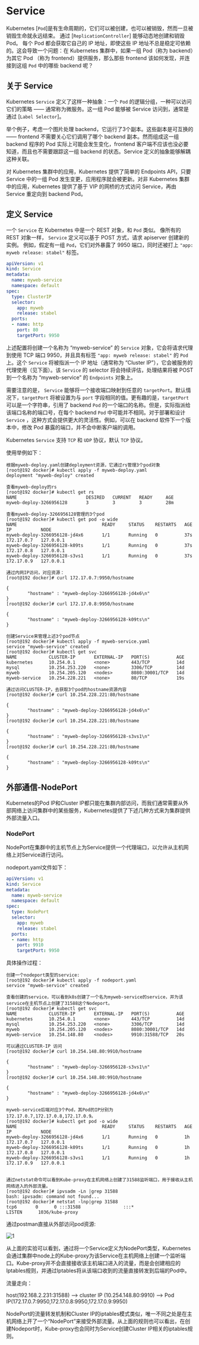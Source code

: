# Service

Kubernetes [`Pod`]是有生命周期的，它们可以被创建，也可以被销毁，然而一旦被销毁生命就永远结束。 
通过 [`ReplicationController`] 能够动态地创建和销毁 Pod。 每个 Pod 都会获取它自己的 IP 地址，即使这些 IP 地址不总是稳定可依赖的。这会导致一个问题：在 Kubernetes 集群中，如果一组 Pod（称为 backend）为其它 Pod （称为 frontend）提供服务，那么那些 frontend 该如何发现，并连接到这组 `Pod` 中的哪些 backend 呢？

## 关于 Service

Kubernetes `Service` 定义了这样一种抽象：一个 `Pod` 的逻辑分组，一种可以访问它们的策略 —— 通常称为微服务。这一组 Pod 能够被 Service 访问到，通常是通过 [`Label Selector`]。

举个例子，考虑一个图片处理 backend，它运行了3个副本。这些副本是可互换的 —— frontend 不需要关心它们调用了哪个 backend 副本。然而组成这一组 backend 程序的 Pod 实际上可能会发生变化，frontend 客户端不应该也没必要知道，而且也不需要跟踪这一组 backend 的状态。Service 定义的抽象能够解耦这种关联。

对 Kubernetes 集群中的应用，Kubernetes 提供了简单的 Endpoints API，只要 Service 中的一组 Pod 发生变更，应用程序就会被更新。对非 Kubernetes 集群中的应用，Kubernetes 提供了基于 VIP 的网桥的方式访问 Service，再由 Service 重定向到 backend Pod。

## 定义 Service

一个 `Service` 在 Kubernetes 中是一个 REST 对象，和 `Pod` 类似。
像所有的 REST 对象一样， `Service` 定义可以基于 POST 方式，请求 apiserver 创建新的实例。
例如，假定有一组 `Pod`，它们对外暴露了 9950 端口，同时还被打上 `"app: myweb release: stabel"` 标签。

```yaml
apiVersion: v1
kind: Service
metadata:
  name: myweb-service
  namespace: default
spec:
  type: ClusterIP
  selector:
    app: myweb
    release: stabel
  ports:
  - name: http
    port: 80
    targetPort: 9950
```

上述配置将创建一个名称为 “myweb-service” 的 `Service` 对象，它会将请求代理到使用 TCP 端口 9950，并且具有标签 `"app: myweb release: stabel"` 的 `Pod` 上。这个 `Service` 将被指派一个 IP 地址（通常称为 “Cluster IP”），它会被服务的代理使用（见下面）。该 `Service` 的 selector 将会持续评估，处理结果将被 POST 到一个名称为 “myweb-service” 的 `Endpoints` 对象上。

需要注意的是， `Service` 能够将一个接收端口映射到任意的 `targetPort`。默认情况下，`targetPort` 将被设置为与 `port` 字段相同的值。更有趣的是，`targetPort` 可以是一个字符串，引用了 backend `Pod` 的一个端口的名称。但是，实际指派给该端口名称的端口号，在每个 backend `Pod` 中可能并不相同。对于部署和设计 `Service` ，这种方式会提供更大的灵活性。例如，可以在 backend 软件下一个版本中，修改 Pod 暴露的端口，并不会中断客户端的调用。

Kubernetes `Service` 支持 `TCP` 和 `UDP` 协议，默认 `TCP` 协议。

使用举例如下：
```
根据myweb-deploy.yaml创建deployment资源，它通过rs管理3个pod对象
[root@192 docker]# kubectl apply -f myweb-deploy.yaml
deployment "myweb-deploy" created

查看myweb-deploy的rs
[root@192 docker]# kubectl get rs
NAME                          DESIRED   CURRENT   READY     AGE
myweb-deploy-3266956128       3         3         3         28m

查看myweb-deploy-3266956128管理的3个pod
[root@192 docker]# kubectl get pod -o wide
NAME                                READY     STATUS    RESTARTS   AGE                               IP           NODE
myweb-deploy-3266956128-jd4x6       1/1       Running   0          37s                               172.17.0.7   127.0.0.1
myweb-deploy-3266956128-k09ts       1/1       Running   0          37s                               172.17.0.8   127.0.0.1
myweb-deploy-3266956128-s3vs1       1/1       Running   0          37s                               172.17.0.9   127.0.0.1

通过内网IP访问，对应资源：
[root@192 docker]# curl 172.17.0.7:9950/hostname

{
        "hostname" : "myweb-deploy-3266956128-jd4x6\n"
}
[root@192 docker]# curl 172.17.0.8:9950/hostname

{
        "hostname" : "myweb-deploy-3266956128-k09ts\n"
}

创建Service来管理上述3个pod节点
[root@192 docker]# kubectl apply -f myweb-service.yaml
service "myweb-service" created
[root@192 docker]# kubectl get svc
NAME            CLUSTER-IP       EXTERNAL-IP   PORT(S)          AGE
kubernetes      10.254.0.1       <none>        443/TCP          14d
mysql           10.254.253.220   <none>        3306/TCP         14d
myweb           10.254.205.120   <nodes>       8080:30001/TCP   14d
myweb-service   10.254.228.221   <none>        80/TCP           19s

通过访问CLUSTER-IP，去获取3个pod的hostname资源内容
[root@192 docker]# curl 10.254.228.221:80/hostname

{
        "hostname" : "myweb-deploy-3266956128-jd4x6\n"
}
[root@192 docker]# curl 10.254.228.221:80/hostname

{
        "hostname" : "myweb-deploy-3266956128-s3vs1\n"
}
[root@192 docker]# curl 10.254.228.221:80/hostname

{
        "hostname" : "myweb-deploy-3266956128-k09ts\n"
}
```

## 外部通信-NodePort

Kubernetes的Pod IP和Cluster IP都只能在集群内部访问，而我们通常需要从外部网络上访问集群中的某些服务，Kubernetes提供了下述几种方式来为集群提供外部流量入口。

### NodePort
NodePort在集群中的主机节点上为Service提供一个代理端口，以允许从主机网络上对Service进行访问。

nodeport.yaml文件如下：
```yaml
apiVersion: v1
kind: Service
metadata:
  name: myweb-service
  namespace: default
spec:
  type: NodePort
  selector:
    app: myweb
    release: stabel
  ports:
  - name: http
    port: 9910
    targetPort: 9950
```

具体操作过程：
```
创建一个nodeport类型的service:
[root@192 docker]# kubectl apply -f nodeport.yaml
service "myweb-service" created

查看创建的service，可以看到k8s创建了一个名为myweb-service的service，并为该service在主机节点上创建了31588这个Nodeport。
[root@192 docker]# kubectl get svc
NAME            CLUSTER-IP       EXTERNAL-IP   PORT(S)          AGE
kubernetes      10.254.0.1       <none>        443/TCP          14d
mysql           10.254.253.220   <none>        3306/TCP         14d
myweb           10.254.205.120   <nodes>       8080:30001/TCP   14d
myweb-service   10.254.148.80    <nodes>       9910:31588/TCP   20s

可以通过CLUSTER-IP 访问
[root@192 docker]# curl 10.254.148.80:9910/hostname

{
        "hostname" : "myweb-deploy-3266956128-s3vs1\n"
}
[root@192 docker]# curl 10.254.148.80:9910/hostname

{
        "hostname" : "myweb-deploy-3266956128-jd4x6\n"
}

myweb-service后端对应3个Pod，其Pod的IP分别为172.17.0.7,172.17.0.8,172.17.0.9。
[root@192 docker]# kubectl get pod -o wide
NAME                                READY     STATUS    RESTARTS   AGE       IP           NODE
myweb-deploy-3266956128-jd4x6       1/1       Running   0          1h        172.17.0.7   127.0.0.1
myweb-deploy-3266956128-k09ts       1/1       Running   0          1h        172.17.0.8   127.0.0.1
myweb-deploy-3266956128-s3vs1       1/1       Running   0          1h        172.17.0.9   127.0.0.1


通过netstat命令可以看到Kube-proxy在主机网络上创建了31588监听端口，用于接收从主机网络进入的外部流量。
[root@192 docker]# ipvsadm -Ln |grep 31588
bash: ipvsadm: command not found...
[root@192 docker]# netstat -lnp|grep 31588
tcp6       0      0 :::31588                :::*                    LISTEN      1036/kube-proxy    

```
通过postman直接从外部访问pod资源:

![1](./外部通信.PNG)

从上面的实验可以看到，通过将一个Service定义为NodePort类型，Kubernetes会通过集群中node上的Kube-proxy为该Service在主机网络上创建一个监听端口。Kube-proxy并不会直接接收该主机端口进入的流量，而是会创建相应的Iptables规则，并通过Iptables将从该端口收到的流量直接转发到后端的Pod中。

流量走向：

host(192.168.2.231:31588)  --> cluster IP (10.254.148.80:9910) --> Pod IP(172.17.0.7:9950,172.17.0.8:9950,172.17.0.9:9950)

NodePort的流量转发机制和Cluster IP的iptables模式类似，唯一不同之处是在主机网络上开了一个“NodePort”来接受外部流量。从上面的规则也可以看出，在创建Nodeport时，Kube-proxy也会同时为Service创建Cluster IP相关的iptables规则。